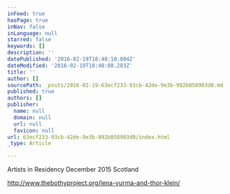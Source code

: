 ```yaml
---
inFeed: true
hasPage: true
inNav: false
inLanguage: null
starred: false
keywords: []
description: ''
datePublished: '2016-02-19T18:48:10.804Z'
dateModified: '2016-02-19T18:48:08.283Z'
title: ''
author: []
sourcePath: _posts/2016-02-19-63ecf233-93cb-42de-9e3b-992b058903d0.md
published: true
authors: []
publisher:
  name: null
  domain: null
  url: null
  favicon: null
url: 63ecf233-93cb-42de-9e3b-992b058903d0/index.html
_type: Article

---
```

Artists in Residency December 2015 Scotland

http://www.thebothyproject.org/lena-vurma-and-thor-klein/